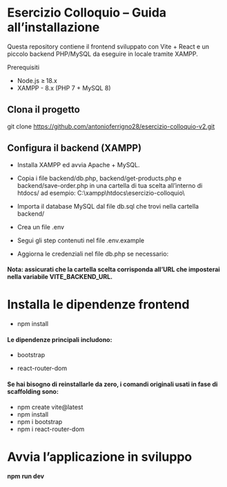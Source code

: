 # Esercizio Colloquio – Guida all’installazione

Questa repository contiene il frontend sviluppato con Vite + React e un piccolo backend PHP/MySQL da eseguire in locale tramite XAMPP.

Prerequisiti

- Node.js ≥ 18.x
- XAMPP - 8.x (PHP 7 + MySQL 8)

## Clona il progetto

git clone https://github.com/antonioferrigno28/esercizio-colloquio-v2.git

## Configura il backend (XAMPP)

- Installa XAMPP ed avvia Apache + MySQL.

- Copia i file backend/db.php, backend/get-products.php e backend/save-order.php in una cartella di tua scelta all’interno di htdocs/ ad esempio: C:\xampp\htdocs\esercizio-colloquio\

- Importa il database MySQL dal file db.sql che trovi nella cartella backend/

- Crea un file .env

- Segui gli step contenuti nel file .env.example

- Aggiorna le credenziali nel file db.php se necessario:

#### Nota: assicurati che la cartella scelta corrisponda all’URL che imposterai nella variabile VITE_BACKEND_URL.

# Installa le dipendenze frontend

- npm install

#### Le dipendenze principali includono:

- bootstrap

- react-router-dom

#### Se hai bisogno di reinstallarle da zero, i comandi originali usati in fase di scaffolding sono:

- npm create vite@latest
- npm install
- npm i bootstrap
- npm i react-router-dom

# Avvia l’applicazione in sviluppo

#### npm run dev
